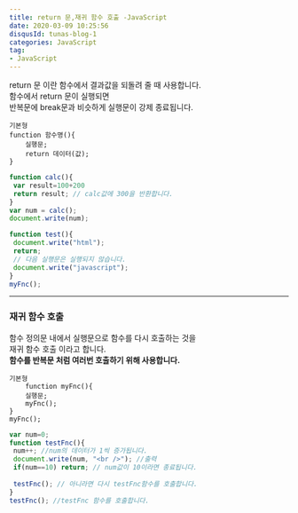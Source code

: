 ```yaml
---
title: return 문,재귀 함수 호출 -JavaScript
date: 2020-03-09 10:25:56
disqusId: tunas-blog-1
categories: JavaScript
tag: 
- JavaScript
---
```


return 문 이란 함수에서 결과값을 되돌려 줄 때 사용합니다.  
함수에서 return 문이 실행되면  
반복문에 break문과 비슷하게 실행문이 강제 종료됩니다.

    기본형
    function 함수명(){
        실행문;
        return 데이터(값);
    }

```js 예시1
function calc(){  
 var result=100+200  
 return result; // calc값에 300을 반환합니다.  
}  
var num = calc();  
document.write(num);  
```

```js 예시2
function test(){  
 document.write("html");  
 return;  
 // 다음 실행문은 실행되지 않습니다.  
 document.write("javascript");  
}  
myFnc();  
```
<!-- more -->

* * *

### 재귀 함수 호출

함수 정의문 내에서 실행문으로 함수를 다시 호출하는 것을  
재귀 함수 호출 이라고 합니다.  
**함수를 반복문 처럼 여러번 호출하기 위해 사용합니다.**

    기본형
        function myFnc(){
        실행문;
        myFnc();
    }
    myFnc();

```js 예제
var num=0;  
function testFnc(){  
 num++; //num의 데이터가 1씩 증가됩니다.  
 document.write(num, "<br />"); //출력  
 if(num==10) return; // num값이 10이라면 종료됩니다.  
    
 testFnc(); // 아니라면 다시 testFnc함수를 호출합니다.   
}   
testFnc(); //testFnc 함수를 호출합니다.  
```

